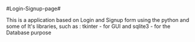 #Login-Signup-page#

This is a application based on Login and Signup form using the python and some of It's libraries, such as : tkinter - for GUI and sqlite3 - for the Database purpose
